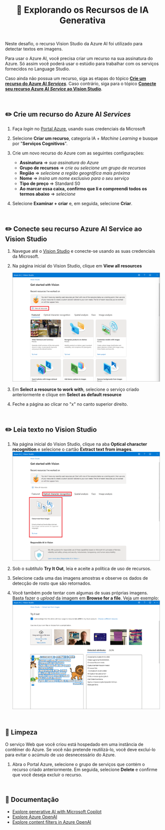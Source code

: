 <h1 align="center">  🤖 Explorando os Recursos de IA Generativa </h1>

<br>

Neste desafio, o recurso Vision Studio da Azure AI foi utilizado para detectar textos em imagens.

Para usar o Azure AI, você precisa criar um recurso na sua assinatura do Azure. Só assim você poderá usar o estúdio para trabalhar com os serviços fornecidos no Language Studio.

Caso ainda não possua um recurso, siga as etapas do tópico [**Crie um recurso do Azure AI *Services***](#ancora1). Caso contrário, siga para o tópico [**Conecte seu recurso Azure AI *Service* ao Vision Studio**](#ancora2).

<br>

<a id="ancora1"></a>
## ✏️ Crie um recurso do Azure AI *Services*

1. Faça *login* no [Portal Azure](https://portal.azure.com/), usando suas credenciais da Microsoft
2. Selecione **Criar um recurso**, categoria IA + *Machine Learning* e busque por "**Serviços Cognitivos**".
3. Crie um novo recurso do Azure com as seguintes configurações:

    * **Assinatura** => *sua assinatura do Azure*
    * **Grupo de recursos** => *crie ou selecione um grupo de recursos*
    * **Região** => *selecione a região geográfica mais próxima*
    * **Nome** => *insira um nome exclusivo para o seu serviço*
    * **Tipo de preço** => Standard S0
    * **Ao marcar essa caixa, confirmo que li e compreendi todos os termos abaixo** => *selecione*

4. Selecione **Examinar + criar** e, em seguida, selecione **Criar**.

<br>

<a id="ancora2"></a>
## ✏️ Conecte seu recurso Azure AI Service ao Vision Studio

1. Navegue até o [Vision Studio](https://portal.vision.cognitive.azure.com) e conecte-se usando as suas credenciais da Microsoft.

2. Na página inicial do Vision Studio, clique em **View all resources**

    ![image1](image/README/image1.png)

3. Em **Select a resource to work with**, selecione o serviço criado anteriormente e clique em **Select as default resource**
4. Feche a página ao clicar no "x" no canto superior direito.

<br>

## ✏️ Leia texto no Vision Studio

1. Na página inicial do Vision Studio, clique na aba **Optical character recognition** e selecione o cartão **Extract text from images**.
    ![image2](image/README/image2.png)

2. Sob o subtítulo **Try It Out**, leia e aceite a política de uso de recursos.

3. Selecione cada uma das imagens amostras e observe os dados de detecção de rosto que são retornados.

4. Você também pode tentar com algumas de suas próprias imagens. Basta fazer o *upload* da imagem em **Browse for a file**. Veja um exemplo:
    ![output2](image/output/output2.png)

<br>

## 🧹 Limpeza

O serviço Web que você criou está hospedado em uma instância de contêiner do Azure. Se você não pretende reutilizá-lo, você deve excluí-lo para evitar o acúmulo de uso desnecessário do Azure.

1. Abra o Portal Azure, selecione o grupo de serviços que contém o recurso criado anteriormente. Em seguida, selecione **Delete** e confirme que você deseja excluir o recurso.

<br>

## 📝 Documentação

* [Explore generative AI with Microsoft Copilot](https://microsoftlearning.github.io/mslearn-ai-fundamentals/Instructions/Labs/12-generative-ai.html)
* [Explore Azure OpenAI](https://microsoftlearning.github.io/mslearn-ai-fundamentals/Instructions/Labs/13-azure-openai.html)
* [Explore content filters in Azure OpenAI](https://microsoftlearning.github.io/mslearn-ai-fundamentals/Instructions/Labs/14-azure-openai-content-filters.html)